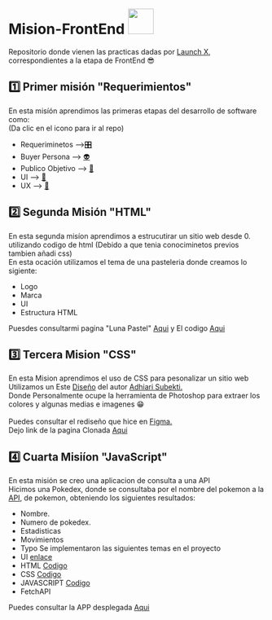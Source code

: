 # Mision-FrontEnd <img src= "https://media.giphy.com/media/3oKIPtjElfqwMOTbH2/giphy.gif" width="50" height="50" />
 Repositorio donde vienen las practicas dadas por [Launch X](https://github.com/LaunchX-InnovaccionVirtual), correspondientes a la etapa de FrontEnd 😎<br>
 
 ## 1️⃣ Primer misión "Requerimientos" 
 
 En esta misíón aprendimos las primeras etapas del desarrollo de software como: 
 <br>(Da clic en el icono para ir al repo)
 * Requeriminetos -->[🎛️](https://github.com/pakosanchez27/Mision-FrontEnd/tree/master/01%20-%20Abogabot/Requerimientos)
 * Buyer Persona --> [ 👽](https://github.com/pakosanchez27/Mision-FrontEnd/blob/master/01%20-%20Abogabot/BuyerPersona/BuyerPersona.md)
 * Publico Objetivo --> [🎯](https://github.com/pakosanchez27/Mision-FrontEnd/blob/master/01%20-%20Abogabot/PublicoObjetivo/PublicoObetivo.md)
 * UI --> [🎨](https://github.com/pakosanchez27/Mision-FrontEnd/blob/master/01%20-%20Abogabot/UI/UI.md)
 * UX --> [🦴](https://github.com/pakosanchez27/Mision-FrontEnd/tree/master/01%20-%20Abogabot/UX)

## 2️⃣ Segunda Misión "HTML"
  En esta segunda misíon aprendimos a estrucutirar un sitio web desde 0. <br>
  utilizando codigo de html (Debido a que tenia conociminetos previos tambien añadi css) <br>
  En esta ocación utilizamos el tema de una pasteleria donde creamos lo sigiente: 
  * Logo
  * Marca
  * UI
  * Estructura HTML <br>

Puesdes consultarmi pagina "Luna Pastel" [Aqui](https://lunapastel.netlify.app) y El codigo [Aqui](https://github.com/pakosanchez27/Mision-FrontEnd/tree/master/02%20-%20Pasteleria/Pasteleria)

## 3️⃣ Tercera Mision "CSS" 
En esta Mision aprendimos el uso de CSS para pesonalizar un sitio web 
Utilizamos un Este [Diseño](https://github.com/LaunchX-InnovaccionVirtual/FrontEnd-Mision/blob/main/03%20-%20CSS/practica/landingVacunación.png) del autor [Adhiari Subekti.](https://dribbble.com/Adhiari_is) <br>
Donde Personalmente ocupe la herramienta de Photoshop para extraer los colores y algunas medias e imagenes 😁 <br>
<br>
Puedes consultar el rediseño que hice en [Figma.](https://www.figma.com/file/D1KKhaYa8saTJE8JVVxrRG/Vacunacion?node-id=0%3A1) <br>
Dejo link de la pagina Clonada [Aqui](https://vaccination1.netlify.app)
  

## 4️⃣ Cuarta Misiíon "JavaScript" 
En esta misión se creo una aplicacion de consulta a una API <br>
Hicimos una Pokedex, donde se consultaba por el nombre del pokemon a la [API](https://pokeapi.co), de pokemon, obteniendo los siguientes resultados: 
* Nombre.
* Numero de pokedex.
* Estadisticas
* Movimientos 
* Typo
Se implementaron las siguientes temas en el proyecto
* UI [enlace](https://www.figma.com/file/ELnoxBr2m2G6PpKrHt6bkR/Pokedex?node-id=0%3A1)
* HTML [Codigo](https://github.com/pakosanchez27/Mision-FrontEnd/blob/master/04%20-%20Pokedex/etiquetas.html)
* CSS [Codigo](https://github.com/pakosanchez27/Mision-FrontEnd/tree/master/04%20-%20Pokedex/css)
* JAVASCRIPT [Codigo](https://github.com/pakosanchez27/Mision-FrontEnd/blob/master/04%20-%20Pokedex/js/app.js)
* FetchAPI

Puedes consultar la APP desplegada [Aqui](https://pokedexlounchx.netlify.app)

